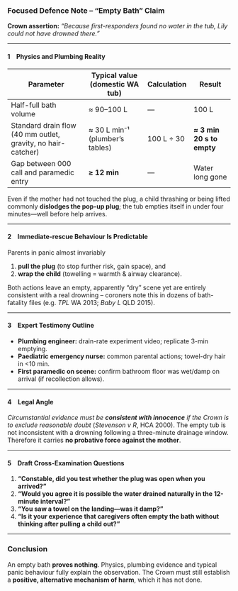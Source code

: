 ### Focused Defence Note – “Empty Bath” Claim

**Crown assertion:** *“Because first-responders found no water in the tub, Lily could not have drowned there.”*

---

#### 1 Physics and Plumbing Reality

| Parameter                                                    | Typical value (domestic WA tub) | Calculation | Result                    |
| ------------------------------------------------------------ | ------------------------------- | ----------- | ------------------------- |
| Half-full bath volume                                        | ≈ 90–100 L                      | —           | 100 L                     |
| Standard drain flow (40 mm outlet, gravity, no hair-catcher) | ≈ 30 L min⁻¹ (plumber’s tables) | 100 L ÷ 30  | **≈ 3 min 20 s to empty** |
| Gap between 000 call and paramedic entry                     | **≥ 12 min**                    | —           | Water long gone           |

Even if the mother had not touched the plug, a child thrashing or being lifted commonly **dislodges the pop-up plug**; the tub empties itself in under four minutes—well before help arrives.

---

#### 2 Immediate-rescue Behaviour Is Predictable

Parents in panic almost invariably

1. **pull the plug** (to stop further risk, gain space), and
2. **wrap the child** (towelling = warmth & airway clearance).

Both actions leave an empty, apparently “dry” scene yet are entirely consistent with a real drowning – coroners note this in dozens of bath-fatality files (e.g. *TPL* WA 2013; *Baby L* QLD 2015).

---

#### 3 Expert Testimony Outline

* **Plumbing engineer:** drain-rate experiment video; replicate 3-min emptying.
* **Paediatric emergency nurse:** common parental actions; towel-dry hair in <10 min.
* **First paramedic on scene:** confirm bathroom floor was wet/damp on arrival (if recollection allows).

---

#### 4 Legal Angle

*Circumstantial evidence must be **consistent with innocence** if the Crown is to exclude reasonable doubt* (*Stevenson v R*, HCA 2000).
The empty tub is not inconsistent with a drowning following a three-minute drainage window. Therefore it carries **no probative force against the mother**.

---

#### 5 Draft Cross-Examination Questions

1. **“Constable, did you test whether the plug was open when you arrived?”**
2. **“Would you agree it is possible the water drained naturally in the 12-minute interval?”**
3. **“You saw a towel on the landing—was it damp?”**
4. **“Is it your experience that caregivers often empty the bath without thinking after pulling a child out?”**

---

### Conclusion

An empty bath **proves nothing**.  Physics, plumbing evidence and typical panic behaviour fully explain the observation.  The Crown must still establish a **positive, alternative mechanism of harm**, which it has not done.

